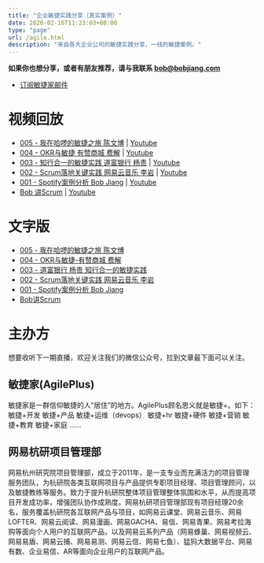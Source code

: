```yaml
---
title: "企业敏捷实践分享（真实案例）"
date: 2020-02-16T11:23:03+08:00
type: "page"
url: /agile.html
description: "来自各大企业公司的敏捷实践分享，一线的敏捷案例。"
---
```


**如果你也想分享，或者有朋友推荐，请与我联系 bob@bobjiang.com**

- [订阅敏捷家邮件](http://agileplus.plus/subscription/zKC_LCgUW)

# 视频回放

- [005 - 我在哈啰的敏捷之旅 陈文博](https://appmopev1px9533.h5.xiaoeknow.com/v1/course/video/v_5eaec5c10f092_hQ1xxSzT?type=2&pro_id=p_5e7cbe9bb1218_UCyN5rjz) | [Youtube](https://www.youtube.com/watch?v=n7MkPL2pdTg)
- [004 - OKR与敏捷 有赞商城 费解](https://appmopev1px9533.h5.xiaoeknow.com/v1/course/video/v_5e9d0be78ada2_28QQjTtv?type=2&pro_id=p_5e7cbe9bb1218_UCyN5rjz) | [Youtube](https://www.youtube.com/watch?v=8pIYbgthick)
- [003 - 知行合一的敏捷实践 道富银行 杨贵](https://appmopev1px9533.h5.xiaoeknow.com/v1/course/video/v_5e94415c5c604_0jwImEuS?type=2&pro_id=p_5e7cbe9bb1218_UCyN5rjz) | [Youtube](https://youtu.be/0sDubj_OYw4)
- [002 - Scrum落地关键实践 网易云音乐 李岩](https://appmopev1px9533.h5.xiaoeknow.com/v1/course/video/v_5e7d3b11438c8_5I6vEGUX?type=2&pro_id=p_5e7cbe9bb1218_UCyN5rjz) | [Youtube](https://youtu.be/7jUOYY9ykXA)
- [001 - Spotify案例分析 Bob Jiang](https://www.bilibili.com/video/BV19E411x7mF/) | [Youtube](https://youtu.be/026c7iRFvFA)
- [Bob 讲Scrum](https://www.bilibili.com/video/BV1r7411o7zJ/) | [Youtube](https://youtu.be/-wTRU-LKgEY)

# 文字版

- [005 - 我在哈啰的敏捷之旅 陈文博](https://mp.weixin.qq.com/s/He72P4Xsf4aIYexcJ2sdyA)
- [004 - OKR与敏捷-有赞商城 费解](https://mp.weixin.qq.com/s/9SbnDAXbvaBjCI9aoEnkew)
- [003 - 道富银行 杨贵 知行合一的敏捷实践](https://mp.weixin.qq.com/s/UUodVrWHbG0sDd7N_rbTMw)
- [002 - Scrum落地关键实践 网易云音乐 李岩](https://mp.weixin.qq.com/s/rcSvDohy2pkIHfDbz6AySQ)
- [001 - Spotify案例分析 Bob Jiang](https://mp.weixin.qq.com/s/BpgNuTf4n1-TptvHI_UpPQ)
- [Bob讲Scrum](https://mp.weixin.qq.com/s/jq6GSW4YdtU8FsjXT_QfQw)

# 主办方

想要收听下一期直播，欢迎关注我们的微信公众号，拉到文章最下面可以关注。

## 敏捷家(AgilePlus)

敏捷家是一群信仰敏捷的人“居住”的地方。AgilePlus顾名思义就是敏捷+。如下： 敏捷+开发 敏捷+产品 敏捷+运维（devops） 敏捷+hr 敏捷+硬件 敏捷+营销 敏捷+教育 敏捷+家庭 ……

## 网易杭研项目管理部

网易杭州研究院项目管理部，成立于2011年，是一支专业而充满活力的项目管理服务团队，为杭研院各类互联网项目与产品提供专职项目经理、项目管理顾问，以及敏捷教练等服务。致力于提升杭研院整体项目管理整体氛围和水平，从而提高项目开发成功率，增强团队协作成熟度。网易杭研项目管理部现有项目经理20余名，服务覆盖杭研院各互联网产品与项目，如网易云课堂、网易云音乐、网易LOFTER、网易云阅读、网易漫画、网易GACHA、易信、网易青果、网易考拉海购等面向个人用户的互联网产品，以及网易云系列产品（网易蜂巢、网易视频云、网易易盾、网易云捕、网易易测、网易云信、网易七鱼）、猛犸大数据平台、网易有数、企业易信、AR等面向企业用户的互联网产品。